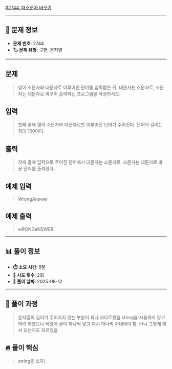 [#2744. 대소문자 바꾸기](https://www.acmicpc.net/problem/2744)
<img src="https://static.solved.ac/tier_small/1.svg" width="16" height="16">

---

## 📍 문제 정보

- **문제 번호**: 2744
- **🏷️ 문제 유형**: 구현, 문자열

---

## 문제

> 영어 소문자와 대문자로 이루어진 단어를 입력받은 뒤, 대문자는 소문자로, 소문자는 대문자로 바꾸어 출력하는 프로그램을 작성하시오.

## 입력

> 첫째 줄에 영어 소문자와 대문자로만 이루어진 단어가 주어진다. 단어의 길이는 최대 100이다.

## 출력

> 첫째 줄에 입력으로 주어진 단어에서 대문자는 소문자로, 소문자는 대문자로 바꾼 단어를 출력한다.

## 예제 입력

> WrongAnswer

## 예제 출력

> wRONGaNSWER

---

## 📊 풀이 정보

- **⏱️ 소요 시간**: 9분
- **🔄 시도 횟수**: 2회
- **📅 풀이 날짜**: 2025-08-12

---

## 💭 풀이 과정

> 문자열의 길이가 주어지지 않는 부분이 꾀나 까다로웠음
> string을 사용하지 않고 하려 하였으나 배열에 굳이 하나씩 넣고 다시 하나씩 꺼내와야 함.
> 아니 그렇게 해서 되는지도 모르겠음

## 🔥 풀이 핵심

> string을 쓰자!.
